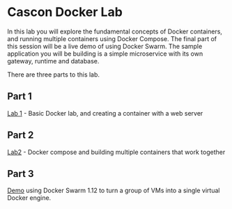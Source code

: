 # Cascon Docker Lab
In this lab you will explore the fundamental concepts of Docker containers, and
running multiple containers using Docker Compose.  The final part of this session will be a live demo
of using Docker Swarm.  The sample application you will be building is a simple microservice with its own gateway, runtime
and database.

There are three parts to this lab.

## Part 1

[Lab 1](part-1/README.md) - Basic Docker lab, and creating a container with a web server

## Part 2
[Lab2](part-2/README.md) - Docker compose and building multiple containers that work together

## Part 3
[Demo](part-3) using Docker Swarm 1.12 to turn a group of VMs into a single virtual Docker engine.
